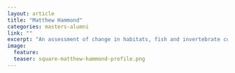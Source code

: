 ```yaml
---
layout: article
title: "Matthew Hammond"
categories: masters-alumni
link: ""
excerpt: "An assessment of change in habitats, fish and invertebrate communities following installation of an artificial reef (2018)"
image:
  feature: 
  teaser: square-matthew-hammond-profile.png
---
```


